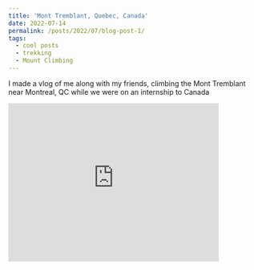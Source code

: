 ```yaml
---
title: 'Mont Tremblant, Quebec, Canada'
date: 2022-07-14
permalink: /posts/2022/07/blog-post-1/
tags:
  - cool posts
  - trekking
  - Mount Climbing
---
```


I made a vlog of me along with my friends, climbing the Mont Tremblant near Montreal, QC while we were on an internship to Canada

<iframe width="420" height="315" src="https://www.youtube.com/watch?v=QwlqlMe-iPU" frameborder="0" allowfullscreen></iframe>
